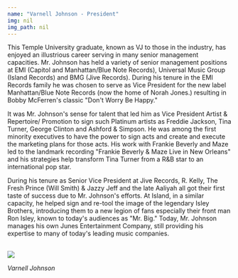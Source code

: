 ```yaml
---
name: "Varnell Johnson - President"
img: nil
img_path: nil
---
```


This Temple University graduate, known as VJ to those in the industry, has
enjoyed an illustrious career serving in many senior management capacities. Mr.
Johnson has held a variety of senior management positions at EMI (Capitol and
Manhattan/Blue Note Records), Universal Music Group (Island Records) and
BMG (Jive Records). During his tenure in the EMI Records family he was chosen
to serve as Vice President for the new label Manhattan/Blue Note Records (now
the home of Norah Jones.) resulting in Bobby McFerren&#39;s classic &quot;Don&#39;t Worry Be
Happy.&quot;

It was Mr. Johnson&#39;s sense for talent that led him as Vice President Artist &amp;
Repertoire/ Promotion to sign such Platinum artists as Freddie Jackson, Tina
Turner, George Clinton and Ashford &amp; Simpson. He was among the first minority
executives to have the power to sign acts and create and execute the marketing
plans for those acts. His work with Frankie Beverly and Maze led to the landmark
recording &quot;Frankie Beverly &amp; Maze Live in New Orleans&quot; and his strategies help
transform Tina Turner from a R&amp;B star to an international pop star.

During his tenure as Senior Vice President at Jive Records, R. Kelly, The Fresh
Prince (Will Smith) &amp; Jazzy Jeff and the late Aaliyah all got their first taste of
success due to Mr. Johnson&#39;s efforts. At Island, in a similar capacity, he helped
sign and re-tool the image of the legendary Isley Brothers, introducing them to a
new legion of fans especially their front man Ron Isley, known to today&#39;s
audiences as &quot;Mr. Big.&quot; Today, Mr. Johnson manages his own Junes
Entertainment Company, still providing his expertise to many of today&#39;s leading
music companies.

<br>
<img class="center-block" src="img/board/varnell-johnson.jpg">
<p class="text-center"><em>Varnell Johnson</em></p>
